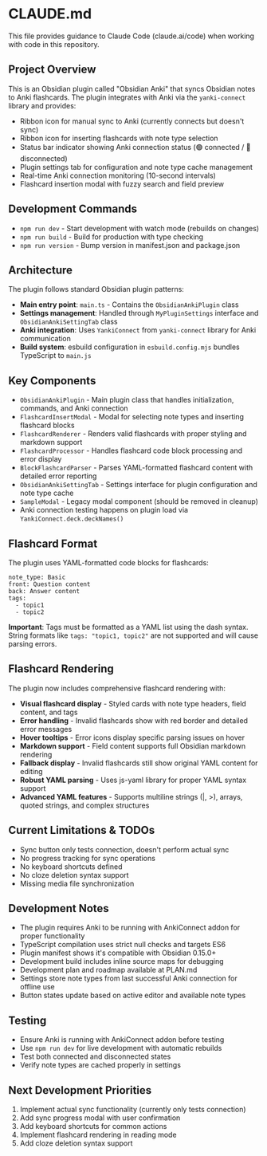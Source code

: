 # CLAUDE.md

This file provides guidance to Claude Code (claude.ai/code) when working with code in this repository.

## Project Overview

This is an Obsidian plugin called "Obsidian Anki" that syncs Obsidian notes to Anki flashcards. The plugin integrates with Anki via the `yanki-connect` library and provides:

- Ribbon icon for manual sync to Anki (currently connects but doesn't sync)
- Ribbon icon for inserting flashcards with note type selection
- Status bar indicator showing Anki connection status (🟢 connected / 🔴 disconnected)
- Plugin settings tab for configuration and note type cache management
- Real-time Anki connection monitoring (10-second intervals)
- Flashcard insertion modal with fuzzy search and field preview

## Development Commands

- `npm run dev` - Start development with watch mode (rebuilds on changes)
- `npm run build` - Build for production with type checking
- `npm run version` - Bump version in manifest.json and package.json

## Architecture

The plugin follows standard Obsidian plugin patterns:

- **Main entry point**: `main.ts` - Contains the `ObsidianAnkiPlugin` class
- **Settings management**: Handled through `MyPluginSettings` interface and `ObsidianAnkiSettingTab` class
- **Anki integration**: Uses `YankiConnect` from `yanki-connect` library for Anki communication
- **Build system**: esbuild configuration in `esbuild.config.mjs` bundles TypeScript to `main.js`

## Key Components

- `ObsidianAnkiPlugin` - Main plugin class that handles initialization, commands, and Anki connection
- `FlashcardInsertModal` - Modal for selecting note types and inserting flashcard blocks
- `FlashcardRenderer` - Renders valid flashcards with proper styling and markdown support
- `FlashcardProcessor` - Handles flashcard code block processing and error display
- `BlockFlashcardParser` - Parses YAML-formatted flashcard content with detailed error reporting
- `ObsidianAnkiSettingTab` - Settings interface for plugin configuration and note type cache
- `SampleModal` - Legacy modal component (should be removed in cleanup)
- Anki connection testing happens on plugin load via `YankiConnect.deck.deckNames()`

## Flashcard Format

The plugin uses YAML-formatted code blocks for flashcards:

```flashcard
note_type: Basic
front: Question content
back: Answer content
tags:
  - topic1
  - topic2
```

**Important**: Tags must be formatted as a YAML list using the dash syntax. String formats like `tags: "topic1, topic2"` are not supported and will cause parsing errors.

## Flashcard Rendering

The plugin now includes comprehensive flashcard rendering with:

- **Visual flashcard display** - Styled cards with note type headers, field content, and tags
- **Error handling** - Invalid flashcards show with red border and detailed error messages
- **Hover tooltips** - Error icons display specific parsing issues on hover
- **Markdown support** - Field content supports full Obsidian markdown rendering
- **Fallback display** - Invalid flashcards still show original YAML content for editing
- **Robust YAML parsing** - Uses js-yaml library for proper YAML syntax support
- **Advanced YAML features** - Supports multiline strings (|, >), arrays, quoted strings, and complex structures

## Current Limitations & TODOs

- Sync button only tests connection, doesn't perform actual sync
- No progress tracking for sync operations
- No keyboard shortcuts defined
- No cloze deletion syntax support
- Missing media file synchronization

## Development Notes

- The plugin requires Anki to be running with AnkiConnect addon for proper functionality
- TypeScript compilation uses strict null checks and targets ES6
- Plugin manifest shows it's compatible with Obsidian 0.15.0+
- Development build includes inline source maps for debugging
- Development plan and roadmap available at PLAN.md
- Settings store note types from last successful Anki connection for offline use
- Button states update based on active editor and available note types

## Testing

- Ensure Anki is running with AnkiConnect addon before testing
- Use `npm run dev` for live development with automatic rebuilds
- Test both connected and disconnected states
- Verify note types are cached properly in settings

## Next Development Priorities

1. Implement actual sync functionality (currently only tests connection)
2. Add sync progress modal with user confirmation
3. Add keyboard shortcuts for common actions
4. Implement flashcard rendering in reading mode
5. Add cloze deletion syntax support
